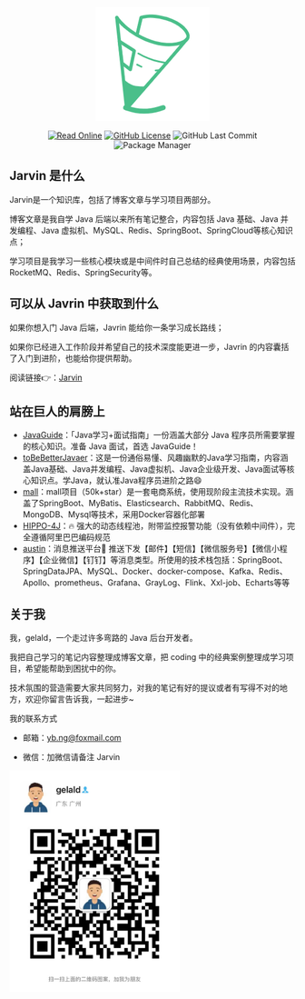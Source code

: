 <div align="center">
    <p>
        <a href="https://gelald.github.io/javrin/">
            <img src="docs/.vuepress/public/logo.png" alt="Javrin Logo">
        </a>
    </p>
    <p>
        <a href="https://gelald.github.io/javrin/" target="_blank"><img src="https://img.shields.io/badge/%E5%9C%A8%E7%BA%BF%E9%98%85%E8%AF%BB-jarvin-yellowgreen" alt="Read Online"></a>
        <a href="https://github.com/gelald/javrin/blob/main/LICENSE" target="_blank"><img src="https://img.shields.io/github/license/gelald/javrin" alt="GitHub License"></a>
        <img src="https://img.shields.io/github/last-commit/gelald/javrin" alt="GitHub Last Commit">
        <img src="https://img.shields.io/badge/package%20manager-pnpm-blueviolet" alt="Package Manager">
    </p>
</div>

## Jarvin 是什么

Jarvin是一个知识库，包括了博客文章与学习项目两部分。

博客文章是我自学 Java 后端以来所有笔记整合，内容包括 Java 基础、Java 并发编程、Java 虚拟机、MySQL、Redis、SpringBoot、SpringCloud等核心知识点；

学习项目是我学习一些核心模块或是中间件时自己总结的经典使用场景，内容包括 RocketMQ、Redis、SpringSecurity等。

## 可以从 Javrin 中获取到什么

如果你想入门 Java 后端，Javrin 能给你一条学习成长路线；

如果你已经进入工作阶段并希望自己的技术深度能更进一步，Javrin 的内容囊括了入门到进阶，也能给你提供帮助。

阅读链接👉：[Jarvin](https://gelald.github.io/javrin/)

## 站在巨人的肩膀上

- [JavaGuide](https://javaguide.cn/)：「Java学习+面试指南」一份涵盖大部分 Java 程序员所需要掌握的核心知识。准备 Java 面试，首选 JavaGuide！
- [toBeBetterJavaer](https://tobebetterjavaer.com/)：这是一份通俗易懂、风趣幽默的Java学习指南，内容涵盖Java基础、Java并发编程、Java虚拟机、Java企业级开发、Java面试等核心知识点。学Java，就认准Java程序员进阶之路😄
- [mall](https://www.macrozheng.com/)：mall项目（50k+star）是一套电商系统，使用现阶段主流技术实现。涵盖了SpringBoot、MyBatis、Elasticsearch、RabbitMQ、Redis、MongoDB、Mysql等技术，采用Docker容器化部署
- [HIPPO-4J](https://hippo4j.cn/)：🔥 强大的动态线程池，附带监控报警功能（没有依赖中间件），完全遵循阿里巴巴编码规范
- [austin](https://github.com/ZhongFuCheng3y/austin)：消息推送平台📝 推送下发【邮件】【短信】【微信服务号】【微信小程序】【企业微信】【钉钉】等消息类型。所使用的技术栈包括：SpringBoot、SpringDataJPA、MySQL、Docker、docker-compose、Kafka、Redis、Apollo、prometheus、Grafana、GrayLog、Flink、Xxl-job、Echarts等等

## 关于我

我，gelald，一个走过许多弯路的 Java 后台开发者。

我把自己学习的笔记内容整理成博客文章，把 coding 中的经典案例整理成学习项目，希望能帮助到困扰中的你。

技术氛围的营造需要大家共同努力，对我的笔记有好的提议或者有写得不对的地方，欢迎你留言告诉我，一起进步~

我的联系方式

- 邮箱：yb.ng@foxmail.com

- 微信：加微信请备注 Jarvin

<img alt="微信二维码" src="docs/.vuepress/public/qrcode.jpg" width="300" height="390"/>
